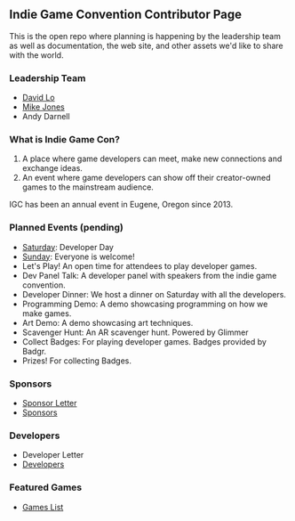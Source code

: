 ## Indie Game Convention Contributor Page
This is the open repo where planning is happening by the leadership team as well as documentation, the web site, and other assets we'd like to share with the world.

### Leadership Team
- [David Lo](https://www.github.com/pramslam)
- [Mike Jones](https://github.com/MikeJDSGS)
- Andy Darnell

### What is Indie Game Con?
1. A place where game developers can meet, make new connections and exchange ideas.
2. An event where game developers can show off their creator-owned games to the mainstream audience.

IGC has been an annual event in Eugene, Oregon since 2013.

### Planned Events (pending)
- [Saturday](/schedule.md): Developer Day
- [Sunday](/schedule.md): Everyone is welcome!
- Let's Play! An open time for attendees to play developer games.
- Dev Panel Talk: A developer panel with speakers from the indie game convention.
- Developer Dinner: We host a dinner on Saturday with all the developers.
- Programming Demo: A demo showcasing programming on how we make games.
- Art Demo: A demo showcasing art techniques.
- Scavenger Hunt: An AR scavenger hunt. Powered by Glimmer
- Collect Badges: For playing developer games. Badges provided by Badgr.
- Prizes! For collecting Badges.

### Sponsors
- [Sponsor Letter](https://docs.google.com/document/d/12R5b4mLvycdPlKHYyT0FTPReC6NtCjP0VJ81tkDJk1g/edit?usp=sharing)
- [Sponsors](/sponsors.md)

### Developers
- Developer Letter
- [Developers](/developers.md)

### Featured Games
- [Games List](/games.md)
